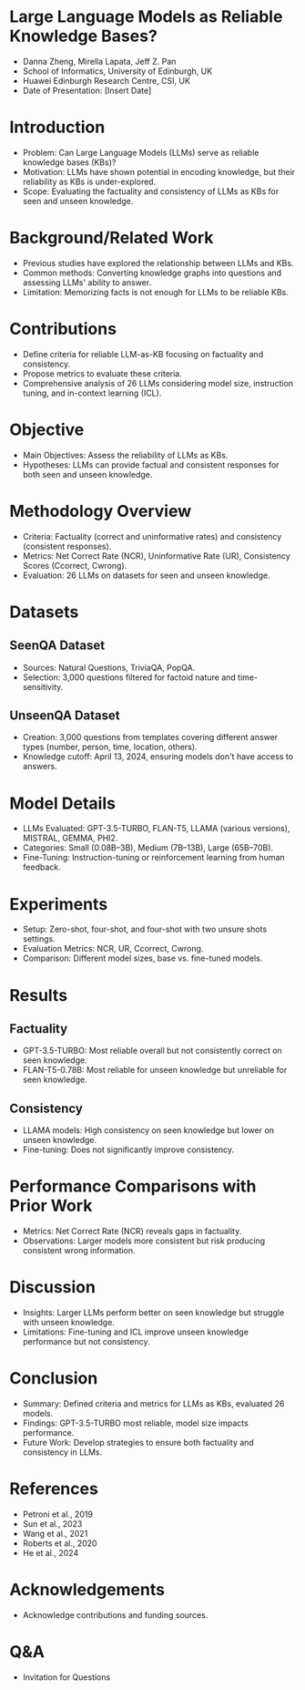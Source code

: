 # Large Language Models as Reliable Knowledge Bases?

- Danna Zheng, Mirella Lapata, Jeff Z. Pan
- School of Informatics, University of Edinburgh, UK
- Huawei Edinburgh Research Centre, CSI, UK
- Date of Presentation: [Insert Date]

# Introduction

- Problem: Can Large Language Models (LLMs) serve as reliable knowledge bases (KBs)?
- Motivation: LLMs have shown potential in encoding knowledge, but their reliability as KBs is under-explored.
- Scope: Evaluating the factuality and consistency of LLMs as KBs for seen and unseen knowledge.

# Background/Related Work

- Previous studies have explored the relationship between LLMs and KBs.
- Common methods: Converting knowledge graphs into questions and assessing LLMs' ability to answer.
- Limitation: Memorizing facts is not enough for LLMs to be reliable KBs.

# Contributions

- Define criteria for reliable LLM-as-KB focusing on factuality and consistency.
- Propose metrics to evaluate these criteria.
- Comprehensive analysis of 26 LLMs considering model size, instruction tuning, and in-context learning (ICL).

# Objective

- Main Objectives: Assess the reliability of LLMs as KBs.
- Hypotheses: LLMs can provide factual and consistent responses for both seen and unseen knowledge.

# Methodology Overview

- Criteria: Factuality (correct and uninformative rates) and consistency (consistent responses).
- Metrics: Net Correct Rate (NCR), Uninformative Rate (UR), Consistency Scores (Ccorrect, Cwrong).
- Evaluation: 26 LLMs on datasets for seen and unseen knowledge.

# Datasets

## SeenQA Dataset

- Sources: Natural Questions, TriviaQA, PopQA.
- Selection: 3,000 questions filtered for factoid nature and time-sensitivity.

## UnseenQA Dataset

- Creation: 3,000 questions from templates covering different answer types (number, person, time, location, others).
- Knowledge cutoff: April 13, 2024, ensuring models don't have access to answers.

# Model Details

- LLMs Evaluated: GPT-3.5-TURBO, FLAN-T5, LLAMA (various versions), MISTRAL, GEMMA, PHI2.
- Categories: Small (0.08B–3B), Medium (7B–13B), Large (65B–70B).
- Fine-Tuning: Instruction-tuning or reinforcement learning from human feedback.

# Experiments

- Setup: Zero-shot, four-shot, and four-shot with two unsure shots settings.
- Evaluation Metrics: NCR, UR, Ccorrect, Cwrong.
- Comparison: Different model sizes, base vs. fine-tuned models.

# Results

## Factuality

- GPT-3.5-TURBO: Most reliable overall but not consistently correct on seen knowledge.
- FLAN-T5-0.78B: Most reliable for unseen knowledge but unreliable for seen knowledge.

## Consistency

- LLAMA models: High consistency on seen knowledge but lower on unseen knowledge.
- Fine-tuning: Does not significantly improve consistency.

# Performance Comparisons with Prior Work

- Metrics: Net Correct Rate (NCR) reveals gaps in factuality.
- Observations: Larger models more consistent but risk producing consistent wrong information.

# Discussion

- Insights: Larger LLMs perform better on seen knowledge but struggle with unseen knowledge.
- Limitations: Fine-tuning and ICL improve unseen knowledge performance but not consistency.

# Conclusion

- Summary: Defined criteria and metrics for LLMs as KBs, evaluated 26 models.
- Findings: GPT-3.5-TURBO most reliable, model size impacts performance.
- Future Work: Develop strategies to ensure both factuality and consistency in LLMs.

# References

- Petroni et al., 2019
- Sun et al., 2023
- Wang et al., 2021
- Roberts et al., 2020
- He et al., 2024

# Acknowledgements

- Acknowledge contributions and funding sources.

# Q&A

- Invitation for Questions
